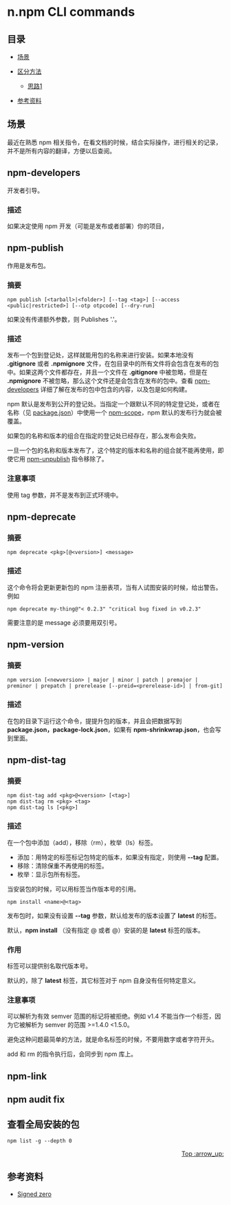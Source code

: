 # n.npm CLI commands
## <a name="index"></a> 目录
- [场景](#situation)

- [区分方法](#function)
  - [思路1](#way1)

- [参考资料](#reference)

## <a name="situation"></a> 场景
最近在熟悉 npm 相关指令，在看文档的时候，结合实际操作，进行相关的记录，并不是所有内容的翻译，方便以后查阅。

## <a name="why"></a> npm-developers
开发者引导。
### 描述
如果决定使用 npm 开发（可能是发布或者部署）你的项目，

## <a name="why"></a> npm-publish
作用是发布包。
### 摘要
```
npm publish [<tarball>|<folder>] [--tag <tag>] [--access <public|restricted>] [--otp otpcode] [--dry-run]
```
如果没有传递额外参数，则 Publishes '.'。
### 描述
发布一个包到登记处，这样就能用包的名称来进行安装。如果本地没有 **.gitignore** 或者 **.npmignore** 文件，在包目录中的所有文件将会包含在发布的包中。如果这两个文件都存在，并且一个文件在 **.gitignore** 中被忽略，但是在 **.npmignore** 不被忽略，那么这个文件还是会包含在发布的包中。查看 [npm-developers][url-npm-developers] 详细了解在发布的包中包含的内容，以及包是如何构建。

npm 默认是发布到公开的登记处。当指定一个跟默认不同的特定登记处，或者在名称（见 [package.json][url-package-json]）中使用一个 [npm-scope][url-npm-scope]，npm 默认的发布行为就会被覆盖。

如果包的名称和版本的组合在指定的登记处已经存在，那么发布会失败。

一旦一个包的名称和版本发布了，这个特定的版本和名称的组合就不能再使用，即使它用 [npm-unpublish][url-npm-unpublish] 指令移除了。

### 注意事项
使用 tag 参数，并不是发布到正式环境中。

## npm-deprecate
### 摘要
```
npm deprecate <pkg>[@<version>] <message>
```
### 描述
这个命令将会更新更新包的 npm 注册表项，当有人试图安装的时候，给出警告。例如
```
npm deprecate my-thing@"< 0.2.3" "critical bug fixed in v0.2.3"
```
需要注意的是 message 必须要用双引号。

## npm-version
### 摘要
```
npm version [<newversion> | major | minor | patch | premajor | preminor | prepatch | prerelease [--preid=<prerelease-id>] | from-git]
```
### 描述
在包的目录下运行这个命令，提提升包的版本，并且会把数据写到 **package.json，package-lock.json**，如果有 **npm-shrinkwrap.json**，也会写到里面。

## npm-dist-tag
### 摘要
```
npm dist-tag add <pkg>@<version> [<tag>]
npm dist-tag rm <pkg> <tag>
npm dist-tag ls [<pkg>]
```
### 描述
在一个包中添加（add），移除（rm），枚举（ls）标签。
- 添加：用特定的标签标记包特定的版本，如果没有指定，则使用 **--tag** 配置。
- 移除：清除保重不再使用的标签。
- 枚举：显示包所有标签。

当安装包的时候，可以用标签当作版本号的引用。
```
npm install <name>@<tag>
```
发布包时，如果没有设置 **--tag** 参数，默认给发布的版本设置了 **latest** 的标签。

默认，**npm install** （没有指定 @<version> 或者 @<tag>）安装的是 **latest** 标签的版本。

### 作用
标签可以提供别名取代版本号。

默认的，除了 **latest** 标签，其它标签对于 npm 自身没有任何特定意义。

### 注意事项
可以解析为有效 semver 范围的标记将被拒绝。例如 v1.4 不能当作一个标签，因为它被解析为 semver 的范围 >=1.4.0 <1.5.0。

避免这种问题最简单的方法，就是命名标签的时候，不要用数字或者字符开头。

add 和 rm 的指令执行后，会同步到 npm 库上。

## npm-link


##  npm audit fix

## 查看全局安装的包
```
npm list -g --depth 0
```

<div align="right"><a href="#index">Top :arrow_up:</a></div>

## <a name="reference"></a> 参考资料
- [Signed zero](https://en.wikipedia.org/wiki/Signed_zero)


[url-npm-developers]:https://docs.npmjs.com/misc/developers
[url-package-json]:https://docs.npmjs.com/files/package.json
[url-npm-scope]:https://docs.npmjs.com/misc/scope
[url-npm-unpublish]:https://docs.npmjs.com/cli/unpublish

